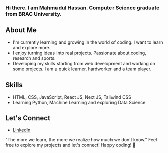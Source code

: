 ### Hi there. I am Mahmudul Hassan. Computer Science graduate from BRAC University. 



## About Me

- I'm currently learning and growing in the world of coding. I want to learn and explore more. 
- I enjoy turning ideas into real projects. Passionate about coding, research and sports.
- Developing my skills starting from web development and working on some projects. I am a quick learner, hardworker and a team player.   

## Skills

- HTML, CSS, JavaScript, React JS, Next JS, Tailwind CSS
- Learning Python, Machine Learning and exploring Data Science


## Let's Connect

- [LinkedIn](https://www.linkedin.com/in/mahmudulhassanshuvo/)

"The more we learn, the more we realize how much we don't know."
Feel free to explore my projects and let's connect! Happy coding! 🚀




